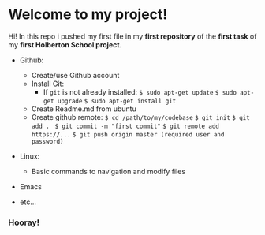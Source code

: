 # Welcome to my project!

Hi! In this repo i pushed my first file in my **first repository** of the **first task** of my **first Holberton School project**.

- Github: 
	- Create/use Github account
	- Install Git:
		- If  `git`  is not already installed:
		`$ sudo apt-get update`
		`$ sudo apt-get upgrade`
		`$ sudo apt-get install git  `
	- Create Readme.md from ubuntu
	- Create github remote:
	   `$ cd /path/to/my/codebase`
	   `$ git init`
	   `$ git add . `
	   `$ git commit -m "first commit"`
	   `$ git remote add https://...`
	   `$ git push origin master (required user and password)`
	    
 -	Linux:
	- Basic commands to navigation and modify files
- Emacs 
- etc...

### Hooray!

